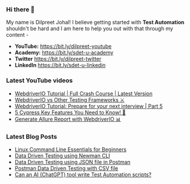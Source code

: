 ### Hi there 👋

My name is Dilpreet Johal! I believe getting started with **Test Automation** shouldn't be hard and I am here to help you out with that through my content -

- **YouTube:** https://bit.ly/dilpreet-youtube
- **Academy:** https://bit.ly/sdet-u-academy
- **Twitter** https://bit.ly/dilpreet-twitter
- **LinkedIn** https://bit.ly/sdet-u-linkedin

### Latest YouTube videos

<!-- YOUTUBE-VIDEOS-LIST:START -->
- [WebdriverIO Tutorial | Full Crash Course | Latest Version](https://www.youtube.com/watch?v=ocr0gi7zeiM)
- [WebdriverIO vs Other Testing Frameworks ⚔️](https://www.youtube.com/watch?v=lKtdUEuauAs)
- [WebdriverIO Tutorial: Prepare for your next interview | Part 5](https://www.youtube.com/watch?v=_pj4KKzp984)
- [5 Cypress Key Features You Need to Know! 🤔](https://www.youtube.com/watch?v=OjxbCs2lNHA)
- [Generate Allure Report with WebdriverIO 📊](https://www.youtube.com/watch?v=wCFGCtM_kt4)
<!-- YOUTUBE-VIDEOS-LIST:END -->


### Latest Blog Posts
<!-- BLOG-POST-LIST:START -->
- [Linux Command Line Essentials for Beginners](https://automationbro.com/blog/linux-command-line/?utm_source=rss&utm_medium=rss&utm_campaign=linux-command-line)
- [Data Driven Testing using Newman CLI](https://automationbro.com/blog/newman-data-driven-testing/?utm_source=rss&utm_medium=rss&utm_campaign=newman-data-driven-testing)
- [Data Driven Testing using JSON file in Postman](https://automationbro.com/blog/data-driven-testing-using-json-file-in-postman/?utm_source=rss&utm_medium=rss&utm_campaign=data-driven-testing-using-json-file-in-postman)
- [Postman Data Driven Testing with CSV file](https://automationbro.com/blog/postman-csv-data-driven-testing/?utm_source=rss&utm_medium=rss&utm_campaign=postman-csv-data-driven-testing)
- [Can an AI &lpar;ChatGPT&rpar; tool write Test Automation scripts?](https://automationbro.com/blog/chatgpt-test-automation/?utm_source=rss&utm_medium=rss&utm_campaign=chatgpt-test-automation)
<!-- BLOG-POST-LIST:END -->

